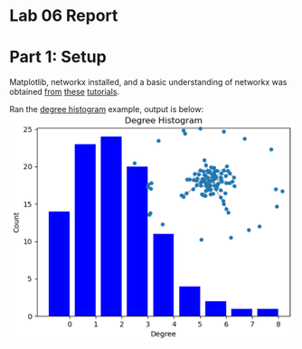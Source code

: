 # Lab 06 Report

# Part 1: Setup

Matplotlib, networkx installed, and a basic understanding of networkx was obtained [from](https://networkx.org/documentation/stable/tutorial.html) [these](https://networkx.org/documentation/stable/auto_examples/index.html) [tutorials](https://networkx.org/documentation/stable/reference/index.html).

Ran the [degree histogram](https://networkx.org/documentation/stable/auto_examples/drawing/plot_degree_histogram.html#sphx-glr-auto-examples-drawing-plot-degree-histogram-py) example, output is below:
![degree hist](img/networkx.PNG)
